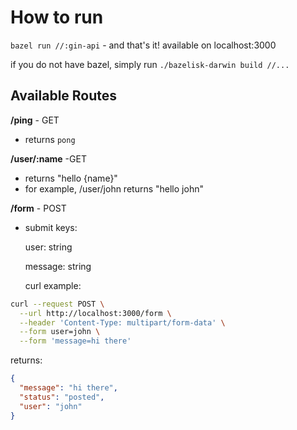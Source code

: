 # How to run
`bazel run //:gin-api` - and that's it! available on localhost:3000

if you do not have bazel, simply run `./bazelisk-darwin build //...`

## Available Routes

**/ping** - GET
 - returns `pong`

**/user/:name** -GET
 - returns "hello {name}"
 - for example, /user/john returns "hello john"

**/form** - POST
 - submit keys:
   
   user: string
   
   message: string

   curl example:

```bash
curl --request POST \
  --url http://localhost:3000/form \
  --header 'Content-Type: multipart/form-data' \
  --form user=john \
  --form 'message=hi there'
  ```

returns:
```json
{
  "message": "hi there",
  "status": "posted",
  "user": "john"
}
```
